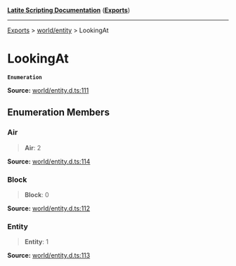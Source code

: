 [**Latite Scripting Documentation**](../../README.md) ([**Exports**](../../exports.md))

---

[Exports](../../exports.md) > [world/entity](../index.md) > LookingAt

# LookingAt

**`Enumeration`**

**Source:** [world/entity.d.ts:111](https://github.com/LatiteScripting/latitescripting.github.io/blob/35e18e6/definitions/world/entity.d.ts#L111)

## Enumeration Members

### Air

> **Air**: 2

**Source:** [world/entity.d.ts:114](https://github.com/LatiteScripting/latitescripting.github.io/blob/35e18e6/definitions/world/entity.d.ts#L114)

### Block

> **Block**: 0

**Source:** [world/entity.d.ts:112](https://github.com/LatiteScripting/latitescripting.github.io/blob/35e18e6/definitions/world/entity.d.ts#L112)

### Entity

> **Entity**: 1

**Source:** [world/entity.d.ts:113](https://github.com/LatiteScripting/latitescripting.github.io/blob/35e18e6/definitions/world/entity.d.ts#L113)
